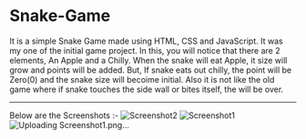 # Snake-Game
It is a simple Snake Game made using HTML, CSS and JavaScript. It was my one of the initial game project.
In this, you will notice that there are 2 elements, An Apple and a Chilly. When the snake will eat Apple, it size will grow and points will be added. But, If snake eats out chilly, the point will be Zero(0) and the snake size will becoime initial. 
Also it is not like the old game where if snake touches the side wall or bites itself, the will be over. 

---------------------------------------------------------------------------------------------------------------------------------------------

Below are the Screenshots :-
![Screenshot2](https://github.com/Mohd-Adeen/Snake-Game/assets/85848523/9f53ba12-1cee-4871-b185-c033c3e42035)
![Screenshot1](https://github.com/Mohd-Adeen/Snake-Game/assets/85848523/ccdf7d97-c84f-4b96-8ba3-6d16983cb72e)![Uploading Screenshot1.png…]()


